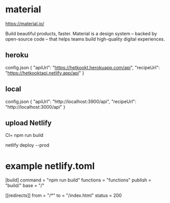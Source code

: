 # material

https://material.io/

Build beautiful products, faster.
Material is a design system – backed by open-source code – that helps teams build high-quality digital experiences.

## heroku

config.json
{
"apiUrl": "https://hetkookt.herokuapp.com/api",
"recipeUrl": "https://hetkooktapi.netlify.app/api"
}

## local

config.json
{
"apiUrl": "http://localhost:3900/api",
"recipeUrl": "http://localhost:3000/api"
}

## upload Netlify

CI= npm run build

netlify deploy --prod

# example netlify.toml

[build]
command = "npm run build"
functions = "functions"
publish = "build/"
base = "/"

[[redirects]]
from = "/\*"
to = "/index.html"
status = 200
